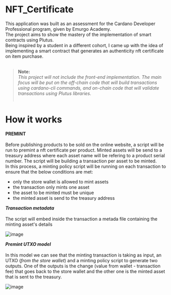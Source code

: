 # NFT_Certificate

This application was built as an assessment for the Cardano Developer Professional program, given by Emurgo Academy.<br/>
The project aims to show the mastery of the implementation of smart contracts using Plutus.<br/>
Being inspired by a student in a different cohort, I came up with the idea of implementing a smart contract that generates an authenticity nft certificate on item purchase.<br/><br/>
> **Note:**<br/>
*This project will not include the front-end implementation. The main focus will be put on the off-chain code that will build transactions using cardano-cli commands, and on-chain code that will validate transactions using Plutus libraries.*
<br/><br/>
# How it works

**PREMINT** <br/><br/>
Before publishing products to be sold on the online website, a script will be run to premint a nft certificate per product. Minted assets will be send to a treasury address where each asset name will be refering to a product serial number. The script will be building a transaction per asset to be minted.   
In this process, a minting policy script will be running on each transaction to ensure that the below conditions are met: 
<ul>
  <li>only the store wallet is allowed to mint assets</li>
  <li>the transaction only mints one asset</li>
  <li>the asset to be minted must be unique</li>
  <li>the minted asset is send to the treasury address</li>
</ul>

***Transaction metadata*** <br/><br/>
The script will embed inside the transaction a metada file containing the minting asset's details

![image](https://github.com/tkindeke/nft_certificate/assets/108430505/6c1e6dc2-ce6a-442d-9f74-e66de1fbc8ff)


***Premint UTXO model*** <br/><br/>
In this model we can see that the minting transaction is taking as input, an UTXO (*from the store wallet*) and a minting policy script to generate two outputs.
One of the outputs is the change (value from wallet - transaction fee) that goes back to the store wallet and the other one is the minted asset that is sent to the treasury.

![image](https://github.com/tkindeke/nft_certificate/assets/108430505/cfbe84d5-9405-4f1f-a203-c36a0ec8b8ff)







